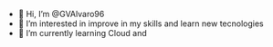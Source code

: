 - 👋 Hi, I’m @GVAlvaro96
- 👀 I’m interested in improve in my skills and learn new tecnologies
- 🌱 I’m currently learning Cloud and 

<!---
GVAlvaro96/GVAlvaro96 is a ✨ special ✨ repository because its `README.md` (this file) appears on your GitHub profile.
You can click the Preview link to take a look at your changes.
--->
